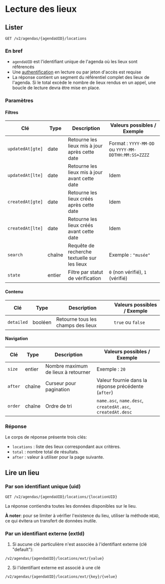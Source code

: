 # Lecture des lieux

## Lister[​](#lister "Lien direct vers Lister")

```
GET /v2/agendas/{agendaUID}/locations
```

### En bref[​](#en-bref "Lien direct vers En bref")

* `agendaUID` est l'identifiant unique de l'agenda où les lieux sont référencés
* Une [authentification](/authentification.md) en lecture ou par jeton d'accès est requise
* La réponse contient un segment du référentiel complet des lieux de l'agenda. Si le total excède le nombre de lieux rendus en un appel, une boucle de lecture devra être mise en place.

### Paramètres[​](#paramètres "Lien direct vers Paramètres")

#### Filtres[​](#filtres "Lien direct vers Filtres")

| Clé              | Type   | Description                                    | Valeurs possibles / Exemple                         |
| ---------------- | ------ | ---------------------------------------------- | --------------------------------------------------- |
| `updatedAt[gte]` | date   | Retourne les lieux mis à jour après cette date | Format : `YYYY-MM-DD` ou `YYYY-MM-DDTHH:MM:SS+ZZZZ` |
| `updatedAt[lte]` | date   | Retourne les lieux mis à jour avant cette date | Idem                                                |
| `createdAt[gte]` | date   | Retourne les lieux créés après cette date      | Idem                                                |
| `createdAt[lte]` | date   | Retourne les lieux créés avant cette date      | Idem                                                |
| `search`         | chaîne | Requête de recherche textuelle sur les lieux   | Exemple : `"musée"`                                 |
| `state`          | entier | Filtre par statut de vérification              | `0` (non vérifié), `1` (vérifié)                    |

#### Contenu[​](#contenu "Lien direct vers Contenu")

| Clé        | Type    | Description                        | Valeurs possibles / Exemple |
| ---------- | ------- | ---------------------------------- | --------------------------- |
| `detailed` | booléen | Retourne tous les champs des lieux | `true` ou `false`           |

#### Navigation[​](#navigation "Lien direct vers Navigation")

| Clé     | Type   | Description                         | Valeurs possibles / Exemple                                |
| ------- | ------ | ----------------------------------- | ---------------------------------------------------------- |
| `size`  | entier | Nombre maximum de lieux à retourner | Exemple : `20`                                             |
| `after` | chaîne | Curseur pour pagination             | Valeur fournie dans la réponse précédente (`after`)        |
| `order` | chaîne | Ordre de tri                        | `name.asc`, `name.desc`, `createdAt.asc`, `createdAt.desc` |

### Réponse[​](#réponse "Lien direct vers Réponse")

Le corps de réponse présente trois clés:

* `locations` : liste des lieux correspondant aux critères.
* `total` : nombre total de résultats.
* `after` : valeur à utiliser pour la page suivante.

## Lire un lieu[​](#lire-un-lieu "Lien direct vers Lire un lieu")

### Par son identifiant unique (uid)[​](#par-son-identifiant-unique-uid "Lien direct vers Par son identifiant unique (uid)")

```
GET /v2/agendas/{agendaUID}/locations/{locationUID}
```

La réponse contiendra toutes les données disponibles sur le lieu.

**À noter**: pour se limiter à vérifier l'existence du lieu, utiliser la méthode `HEAD`, ce qui évitera un transfert de données inutile.

### Par un identifiant externe (extId)[​](#par-un-identifiant-externe-extid "Lien direct vers Par un identifiant externe (extId)")

1. Si aucune clé particulière n'est associée à l'identifiant externe (clé "default"):

```
/v2/agendas/{agendaUID}/locations/ext/{value}
```

2. Si l'identifiant externe est associé à une clé

```
/v2/agendas/{agendaUID}/locations/ext/{key}/{velue}
```
